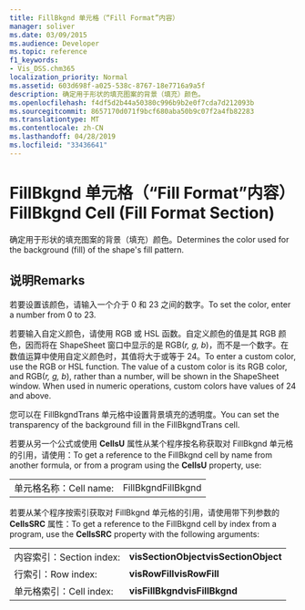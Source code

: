 ```yaml
---
title: FillBkgnd 单元格（“Fill Format”内容）
manager: soliver
ms.date: 03/09/2015
ms.audience: Developer
ms.topic: reference
f1_keywords:
- Vis_DSS.chm365
localization_priority: Normal
ms.assetid: 603d698f-a025-538c-8767-18e7716a9a5f
description: 确定用于形状的填充图案的背景（填充）颜色。
ms.openlocfilehash: f4df5d2b44a50380c996b9b2e0f7cda7d212093b
ms.sourcegitcommit: 8657170d071f9bcf680aba50b9c07f2a4fb82283
ms.translationtype: MT
ms.contentlocale: zh-CN
ms.lasthandoff: 04/28/2019
ms.locfileid: "33436641"
---
```

# <a name="fillbkgnd-cell-fill-format-section"></a><span data-ttu-id="19d1d-103">FillBkgnd 单元格（“Fill Format”内容）</span><span class="sxs-lookup"><span data-stu-id="19d1d-103">FillBkgnd Cell (Fill Format Section)</span></span>

<span data-ttu-id="19d1d-104">确定用于形状的填充图案的背景（填充）颜色。</span><span class="sxs-lookup"><span data-stu-id="19d1d-104">Determines the color used for the background (fill) of the shape's fill pattern.</span></span>
  
## <a name="remarks"></a><span data-ttu-id="19d1d-105">说明</span><span class="sxs-lookup"><span data-stu-id="19d1d-105">Remarks</span></span>

<span data-ttu-id="19d1d-106">若要设置该颜色，请输入一个介于 0 和 23 之间的数字。</span><span class="sxs-lookup"><span data-stu-id="19d1d-106">To set the color, enter a number from 0 to 23.</span></span>
  
<span data-ttu-id="19d1d-p101">若要输入自定义颜色，请使用 RGB 或 HSL 函数。自定义颜色的值是其 RGB 颜色，因而将在 ShapeSheet 窗口中显示的是 RGB(*r, g, b*)，而不是一个数字。在数值运算中使用自定义颜色时，其值将大于或等于 24。</span><span class="sxs-lookup"><span data-stu-id="19d1d-p101">To enter a custom color, use the RGB or HSL function. The value of a custom color is its RGB color, and RGB(*r, g, b*), rather than a number, will be shown in the ShapeSheet window. When used in numeric operations, custom colors have values of 24 and above.</span></span> 
  
<span data-ttu-id="19d1d-110">您可以在 FillBkgndTrans 单元格中设置背景填充的透明度。</span><span class="sxs-lookup"><span data-stu-id="19d1d-110">You can set the transparency of the background fill in the FillBkgndTrans cell.</span></span> 
  
<span data-ttu-id="19d1d-111">若要从另一个公式或使用 **CellsU** 属性从某个程序按名称获取对 FillBkgnd 单元格的引用，请使用：</span><span class="sxs-lookup"><span data-stu-id="19d1d-111">To get a reference to the FillBkgnd cell by name from another formula, or from a program using the **CellsU** property, use:</span></span> 
  
|||
|:-----|:-----|
| <span data-ttu-id="19d1d-112">单元格名称：</span><span class="sxs-lookup"><span data-stu-id="19d1d-112">Cell name:</span></span>  <br/> | <span data-ttu-id="19d1d-113">FillBkgnd</span><span class="sxs-lookup"><span data-stu-id="19d1d-113">FillBkgnd</span></span>  <br/> |
   
<span data-ttu-id="19d1d-114">若要从某个程序按索引获取对 FillBkgnd 单元格的引用，请使用带下列参数的 **CellsSRC** 属性：</span><span class="sxs-lookup"><span data-stu-id="19d1d-114">To get a reference to the FillBkgnd cell by index from a program, use the **CellsSRC** property with the following arguments:</span></span> 
  
|||
|:-----|:-----|
| <span data-ttu-id="19d1d-115">内容索引：</span><span class="sxs-lookup"><span data-stu-id="19d1d-115">Section index:</span></span>  <br/> |<span data-ttu-id="19d1d-116">**visSectionObject**</span><span class="sxs-lookup"><span data-stu-id="19d1d-116">**visSectionObject**</span></span> <br/> |
| <span data-ttu-id="19d1d-117">行索引：</span><span class="sxs-lookup"><span data-stu-id="19d1d-117">Row index:</span></span>  <br/> |<span data-ttu-id="19d1d-118">**visRowFill**</span><span class="sxs-lookup"><span data-stu-id="19d1d-118">**visRowFill**</span></span> <br/> |
| <span data-ttu-id="19d1d-119">单元格索引：</span><span class="sxs-lookup"><span data-stu-id="19d1d-119">Cell index:</span></span>  <br/> |<span data-ttu-id="19d1d-120">**visFillBkgnd**</span><span class="sxs-lookup"><span data-stu-id="19d1d-120">**visFillBkgnd**</span></span> <br/> |
   

